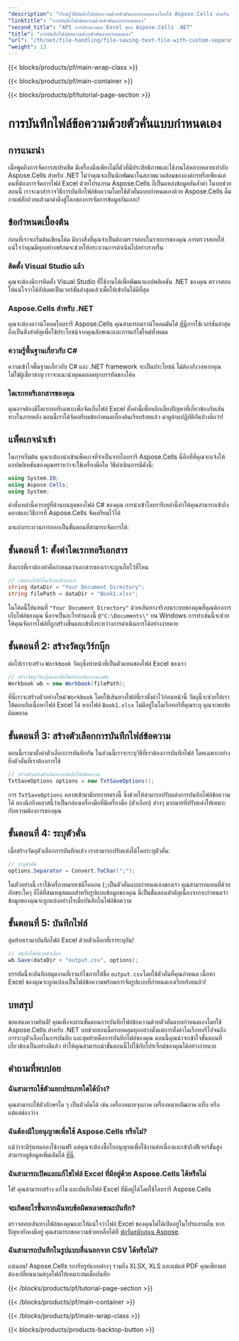 ```yaml
---
"description": "เรียนรู้วิธีบันทึกไฟล์ข้อความด้วยตัวคั่นแบบกำหนดเองโดยใช้ Aspose.Cells สำหรับ .NET มีคำแนะนำและเคล็ดลับแบบทีละขั้นตอนรวมอยู่ด้วย"
"linktitle": "การบันทึกไฟล์ข้อความด้วยตัวคั่นแบบกำหนดเอง"
"second_title": "API การประมวลผล Excel ของ Aspose.Cells .NET"
"title": "การบันทึกไฟล์ข้อความด้วยตัวคั่นแบบกำหนดเอง"
"url": "/th/net/file-handling/file-saving-text-file-with-custom-separator/"
"weight": 13
---
```


{{< blocks/products/pf/main-wrap-class >}}

{{< blocks/products/pf/main-container >}}

{{< blocks/products/pf/tutorial-page-section >}}

# การบันทึกไฟล์ข้อความด้วยตัวคั่นแบบกำหนดเอง

## การแนะนำ
เมื่อพูดถึงการจัดการสเปรดชีต มีเครื่องมือเพียงไม่กี่ตัวที่มีประสิทธิภาพและใช้งานได้หลากหลายเท่ากับ Aspose.Cells สำหรับ .NET ไม่ว่าคุณจะเป็นนักพัฒนาในสภาพแวดล้อมขององค์กรหรือเพียงแค่คนที่ต้องการจัดการไฟล์ Excel ด้วยโปรแกรม Aspose.Cells ก็เป็นแหล่งข้อมูลอันล้ำค่า ในบทช่วยสอนนี้ เราจะมาสำรวจวิธีการบันทึกไฟล์ข้อความโดยใช้ตัวคั่นแบบกำหนดเองด้วย Aspose.Cells ดื่มกาแฟสักถ้วยแล้วมาดำดิ่งสู่โลกของการจัดการข้อมูลกันเถอะ!
## ข้อกำหนดเบื้องต้น
ก่อนที่เราจะเริ่มต้นเขียนโค้ด มีบางสิ่งที่คุณจำเป็นต้องตรวจสอบในรายการของคุณ การตรวจสอบให้แน่ใจว่าคุณมีทุกอย่างพร้อมจะช่วยให้กระบวนการดำเนินไปอย่างราบรื่น
### ติดตั้ง Visual Studio แล้ว
คุณจะต้องมีการติดตั้ง Visual Studio ที่ใช้งานได้เพื่อพัฒนาแอปพลิเคชัน .NET ของคุณ ตรวจสอบให้แน่ใจว่าได้อัปเดตเป็นเวอร์ชันล่าสุดแล้วเพื่อให้เข้ากันได้ดีที่สุด
### Aspose.Cells สำหรับ .NET
คุณจะต้องดาวน์โหลดไลบรารี Aspose.Cells คุณสามารถดาวน์โหลดมันได้ [ที่นี่](https://releases.aspose.com/cells/net/)การใช้เวอร์ชันล่าสุดถือเป็นสิ่งสำคัญเพื่อใช้ประโยชน์จากคุณลักษณะและการแก้ไขใหม่ทั้งหมด
### ความรู้พื้นฐานเกี่ยวกับ C#
ความเข้าใจพื้นฐานเกี่ยวกับ C# และ .NET framework จะเป็นประโยชน์ ไม่ต้องกังวลหากคุณไม่ใช่ผู้เชี่ยวชาญ เราจะแนะนำคุณตลอดทุกบรรทัดของโค้ด
### ไดเรกทอรีเอกสารของคุณ
คุณอาจต้องมีไดเรกทอรีเฉพาะเพื่อจัดเก็บไฟล์ Excel ตั้งค่านี้เพื่อหลีกเลี่ยงปัญหาที่เกี่ยวข้องกับเส้นทางในภายหลัง
ตอนนี้เราได้จัดเตรียมข้อกำหนดเบื้องต้นเรียบร้อยแล้ว มาดูด้านปฏิบัติกันบ้างดีกว่า!
## แพ็คเกจนำเข้า
ในการเริ่มต้น คุณจะต้องนำเข้าแพ็คเกจที่จำเป็นจากไลบรารี Aspose.Cells นี่คือที่ที่คุณจะแจ้งให้แอปพลิเคชันของคุณทราบว่าจะใช้เครื่องมือใด วิธีดำเนินการมีดังนี้:
```csharp
using System.IO;
using Aspose.Cells;
using System;
```
คำสั่งเหล่านี้ควรอยู่ที่ด้านบนสุดของไฟล์ C# ของคุณ การนำเข้าไลบรารีเหล่านี้ทำให้คุณสามารถเข้าถึงคลาสและวิธีการที่ Aspose.Cells จัดเตรียมไว้ได้

มาแบ่งกระบวนการออกเป็นขั้นตอนที่สามารถจัดการได้:
## ขั้นตอนที่ 1: ตั้งค่าไดเรกทอรีเอกสาร
สิ่งแรกที่เราต้องทำคือกำหนดว่าเอกสารของเราจะถูกเก็บไว้ที่ไหน 
```csharp
// เส้นทางไปยังไดเร็กทอรีเอกสาร
string dataDir = "Your Document Directory";
string filePath = dataDir + "Book1.xlsx";
```
ในโค้ดนี้ให้แทนที่ `"Your Document Directory"` ด้วยเส้นทางจริงบนระบบของคุณที่คุณต้องการเก็บไฟล์ของคุณ นี่อาจเป็นอะไรทำนองนี้ `@"C:\Documents\"` บน Windows การทำเช่นนี้จะช่วยให้คุณจัดการไฟล์ที่ถูกสร้างขึ้นและเข้าถึงระหว่างการดำเนินการได้อย่างง่ายดาย
## ขั้นตอนที่ 2: สร้างวัตถุเวิร์กบุ๊ก
ต่อไปเราจะสร้าง `Workbook` วัตถุซึ่งทำหน้าที่เป็นตัวแทนของไฟล์ Excel ของเรา 
```csharp
// สร้างวัตถุเวิร์กบุ๊กและเปิดไฟล์จากเส้นทางของมัน
Workbook wb = new Workbook(filePath);
```
ที่นี่เราจะสร้างตัวอย่างใหม่ `Workbook` โดยใช้เส้นทางไฟล์ที่เราตั้งค่าไว้ก่อนหน้านี้ วัตถุนี้จะช่วยให้เราโต้ตอบกับเนื้อหาไฟล์ Excel ได้ หากไฟล์ `Book1.xlsx` ไม่มีอยู่ในไดเร็กทอรีที่คุณระบุ คุณจะพบข้อผิดพลาด
## ขั้นตอนที่ 3: สร้างตัวเลือกการบันทึกไฟล์ข้อความ
ตอนนี้เรามาตั้งค่าตัวเลือกการบันทึกกัน ในส่วนนี้เราจะระบุวิธีที่เราต้องการบันทึกไฟล์ โดยเฉพาะอย่างยิ่งตัวคั่นที่เราต้องการใช้
```csharp
// สร้างตัวอย่างตัวเลือกการบันทึกไฟล์ข้อความ
TxtSaveOptions options = new TxtSaveOptions();
```
การ `TxtSaveOptions` คลาสเข้ามามีบทบาทตรงนี้ ซึ่งช่วยให้สามารถปรับแต่งการบันทึกไฟล์ข้อความได้ ลองนึกถึงคลาสนี้ว่าเป็นกล่องเครื่องมือที่มีเครื่องมือ (ตัวเลือก) ต่างๆ มากมายที่ปรับแต่งให้เหมาะกับความต้องการของคุณ
## ขั้นตอนที่ 4: ระบุตัวคั่น
เมื่อสร้างวัตถุตัวเลือกการบันทึกแล้ว เราสามารถปรับแต่งได้โดยระบุตัวคั่น:
```csharp
// ระบุตัวคั่น
options.Separator = Convert.ToChar(";");
```
ในตัวอย่างนี้ เราใช้เครื่องหมายเซมิโคลอน (`;`เป็นตัวคั่นแบบกำหนดเองของเรา คุณสามารถแทนที่ด้วยอักขระใดๆ ก็ได้ที่สมเหตุสมผลสำหรับรูปแบบข้อมูลของคุณ นี่เป็นขั้นตอนสำคัญเนื่องจากจะกำหนดว่าข้อมูลของคุณจะถูกแบ่งอย่างไรเมื่อบันทึกในไฟล์ข้อความ
## ขั้นตอนที่ 5: บันทึกไฟล์
สุดท้ายเรามาบันทึกไฟล์ Excel ด้วยตัวเลือกที่เราระบุกัน!
```csharp
// บันทึกไฟล์ด้วยตัวเลือก
wb.Save(dataDir + "output.csv", options);
```
บรรทัดนี้จะบันทึกสมุดงานที่เราแก้ไขภายใต้ชื่อ `output.csv`โดยใช้ตัวคั่นที่คุณกำหนด เนื้อหา Excel ของคุณจะถูกแปลงเป็นไฟล์ข้อความพร้อมการจัดรูปแบบที่กำหนดเองเรียบร้อยแล้ว!
## บทสรุป
ขอแสดงความยินดี! คุณเพิ่งจะผ่านขั้นตอนการบันทึกไฟล์ข้อความด้วยตัวคั่นแบบกำหนดเองโดยใช้ Aspose.Cells สำหรับ .NET บทช่วยสอนนี้ครอบคลุมทุกอย่างตั้งแต่การตั้งค่าไดเร็กทอรีไปจนถึงการระบุตัวเลือกในการบันทึก และสุดท้ายคือการบันทึกไฟล์ของคุณ ตอนนี้คุณน่าจะเข้าใจขั้นตอนที่เกี่ยวข้องเป็นอย่างดีแล้ว ทำให้คุณสามารถนำขั้นตอนนี้ไปใช้กับโปรเจ็กต์ของคุณได้อย่างง่ายดาย
## คำถามที่พบบ่อย
### ฉันสามารถใช้ตัวแยกประเภทใดได้บ้าง?
คุณสามารถใช้ตัวอักษรใด ๆ เป็นตัวคั่นได้ เช่น เครื่องหมายจุลภาค เครื่องหมายอัฒภาค แท็บ หรือแม้แต่ช่องว่าง
### ฉันต้องมีใบอนุญาตเพื่อใช้ Aspose.Cells หรือไม่?
แม้ว่าจะมีรุ่นทดลองใช้งานฟรี แต่คุณจะต้องซื้อใบอนุญาตเพื่อใช้งานต่อเนื่องและเข้าถึงฟีเจอร์ขั้นสูง สามารถดูข้อมูลเพิ่มเติมได้ [ที่นี่](https://purchase-aspose.com/buy).
### ฉันสามารถเปิดและแก้ไขไฟล์ Excel ที่มีอยู่ด้วย Aspose.Cells ได้หรือไม่
ใช่! คุณสามารถสร้าง แก้ไข และบันทึกไฟล์ Excel ที่มีอยู่ได้โดยใช้ไลบรารี Aspose.Cells
### จะเกิดอะไรขึ้นหากฉันพบข้อผิดพลาดขณะบันทึก?
ตรวจสอบเส้นทางไฟล์ของคุณและให้แน่ใจว่าไฟล์ Excel ของคุณไม่ได้เปิดอยู่ในโปรแกรมอื่น หากปัญหายังคงมีอยู่ คุณสามารถขอความช่วยเหลือได้ที่ [ฟอรั่มสนับสนุน Aspose](https://forum-aspose.com/c/cells/9).
### ฉันสามารถบันทึกในรูปแบบอื่นนอกจาก CSV ได้หรือไม่?
แน่นอน! Aspose.Cells รองรับรูปแบบต่างๆ รวมถึง XLSX, XLS และแม้แต่ PDF คุณเพียงแค่ต้องเปลี่ยนนามสกุลไฟล์ให้เหมาะสมเมื่อบันทึก

{{< /blocks/products/pf/tutorial-page-section >}}

{{< /blocks/products/pf/main-container >}}

{{< /blocks/products/pf/main-wrap-class >}}

{{< blocks/products/products-backtop-button >}}